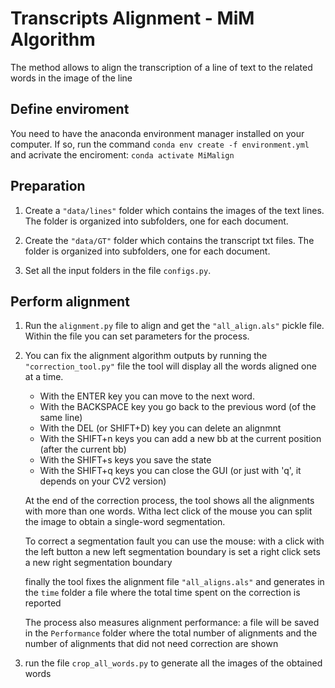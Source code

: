# Transcripts Alignment - MiM Algorithm
The method allows to align the transcription of a line of text to the related words in the image of the line

## Define enviroment
You need to have the anaconda environment manager installed on your computer.
If so, run the command
```conda env create -f environment.yml```
and acrivate the enciroment: 
```conda activate MiMalign```


## Preparation
1. Create a ```"data/lines"``` folder which contains the images of the text lines. The folder is organized into subfolders, one for each document.

2. Create the ```"data/GT"``` folder which contains the transcript txt files. The folder is organized into subfolders, one for each document.

3. Set all the input folders in the file ```configs.py```.


## Perform alignment

1. Run the ```alignment.py``` file to align and get the ```"all_align.als"``` pickle file. Within the file you can set parameters for the process.

2. You can fix the alignment algorithm outputs by running the ```"correction_tool.py"``` file
   the tool will display all the words aligned one at a time.
    - With the ENTER key you can move to the next word.
    - With the BACKSPACE key you go back to the previous word (of the same line)
    - With the DEL (or SHIFT+D) key you can delete an alignmnt
    - With the SHIFT+n keys you can add a new bb at the current position (after the current bb)
    - With the SHIFT+s keys you save the state
    - With the SHIFT+q keys you can close the GUI (or just with 'q', it depends on your CV2 version)
    
   At the end of the correction process, the tool shows all the alignments with more than one words.
   Witha lect click of the mouse you can split the image to obtain a single-word segmentation.
   
   To correct a segmentation fault you can use the mouse:
      with a click with the left button a new left segmentation boundary is set
      a right click sets a new right segmentation boundary
    
   finally the tool fixes the alignment file ```"all_aligns.als"```
   and generates in the ```time``` folder a file where the total time spent on the correction is reported

   The process also measures alignment performance:
   a file will be saved in the ```Performance``` folder
   where the total number of alignments and the number of alignments that did not need correction are shown


3. run the file ```crop_all_words.py``` to generate all the images of the obtained words
